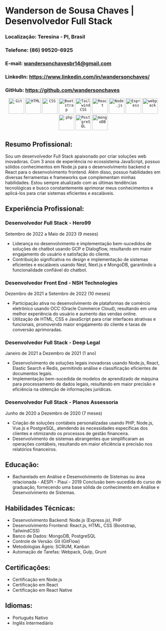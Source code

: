 # Wanderson de Sousa Chaves | Desenvolvedor Full Stack
### Localização: Teresina - PI, Brasil
### Telefone: (86) 99520-6925
### E-mail: wandersonchavesbr14@gmail.com
### LinkedIn: https://www.linkedin.com/in/wandersonchaves/
### GitHub: https://github.com/wandersonchaves

<div align="center">
	<code><img width="50" src="https://user-images.githubusercontent.com/25181517/192108372-f71d70ac-7ae6-4c0d-8395-51d8870c2ef0.png" alt="Git" title="Git"/></code>
	<code><img width="50" src="https://user-images.githubusercontent.com/25181517/192158954-f88b5814-d510-4564-b285-dff7d6400dad.png" alt="HTML" title="HTML"/></code>
	<code><img width="50" src="https://user-images.githubusercontent.com/25181517/183898674-75a4a1b1-f960-4ea9-abcb-637170a00a75.png" alt="CSS" title="CSS"/></code>
	<code><img width="50" src="https://user-images.githubusercontent.com/25181517/183898054-b3d693d4-dafb-4808-a509-bab54cf5de34.png" alt="Bootstrap" title="Bootstrap"/></code>
	<code><img width="50" src="https://user-images.githubusercontent.com/25181517/202896760-337261ed-ee92-4979-84c4-d4b829c7355d.png" alt="Tailwind CSS" title="Tailwind CSS"/></code>
	<code><img width="50" src="https://user-images.githubusercontent.com/25181517/183897015-94a058a6-b86e-4e42-a37f-bf92061753e5.png" alt="React" title="React"/></code>
	<code><img width="50" src="https://user-images.githubusercontent.com/25181517/183568594-85e280a7-0d7e-4d1a-9028-c8c2209e073c.png" alt="Node.js" title="Node.js"/></code>
	<code><img width="50" src="https://user-images.githubusercontent.com/25181517/183859966-a3462d8d-1bc7-4880-b353-e2cbed900ed6.png" alt="Express" title="Express"/></code>
	<code><img width="50" src="https://user-images.githubusercontent.com/25181517/187955008-981340e6-b4cc-441b-80cf-7a5e94d29e7e.png" alt="webpack" title="webpack"/></code>
	<code><img width="50" src="https://user-images.githubusercontent.com/25181517/183570228-6a040b9f-3ddf-47a2-a201-743121dac664.png" alt="php" title="php"/></code>
	<code><img width="50" src="https://user-images.githubusercontent.com/25181517/117208740-bfb78400-adf5-11eb-97bb-09072b6bedfc.png" alt="PostgreSQL" title="PostgreSQL"/></code>
	<code><img width="50" src="https://user-images.githubusercontent.com/25181517/182884177-d48a8579-2cd0-447a-b9a6-ffc7cb02560e.png" alt="mongoDB" title="mongoDB"/></code>
</div>

## Resumo Profissional:
Sou um desenvolvedor Full Stack apaixonado por criar soluções web inovadoras. Com 3 anos de experiência no ecossistema JavaScript, possuo sólidos conhecimentos em Node.js para o desenvolvimento backend e React para o desenvolvimento frontend. Além disso, possuo habilidades em diversas ferramentas e frameworks que complementam minhas habilidades. Estou sempre atualizado com as últimas tendências tecnológicas e busco constantemente aprimorar meus conhecimentos e aplicá-los para criar sistemas eficientes e escaláveis.

## Experiência Profissional:
### Desenvolvedor Full Stack - Hero99
Setembro de 2022 a Maio de 2023 (9 meses)

- Liderança no desenvolvimento e implementação bem-sucedidos de soluções de chatbot usando GCP e Dialogflow, resultando em maior engajamento do usuário e satisfação do cliente.
- Contribuição significativa no design e implementação de sistemas eficientes e escaláveis usando Nest, Next.js e MongoDB, garantindo a funcionalidade confiável do chatbot.

### Desenvolvedor Front End - NSH Technologies
Dezembro de 2021 a Setembro de 2022 (10 meses)

- Participação ativa no desenvolvimento de plataformas de comércio eletrônico usando OCC (Oracle Commerce Cloud), resultando em uma melhor experiência do usuário e aumento das vendas online.
- Utilização de HTML, CSS e JavaScript para criar interfaces atrativas e funcionais, promovendo maior engajamento do cliente e taxas de conversão aprimoradas.

### Desenvolvedor Full Stack - Deep Legal
Janeiro de 2021 a Dezembro de 2021 (1 ano)

- Desenvolvimento de soluções legais inovadoras usando Node.js, React, Elastic Search e Redis, permitindo análise e classificação eficientes de documentos legais.
- Implementação bem-sucedida de modelos de aprendizado de máquina para processamento de dados legais, resultando em maior precisão e eficiência na obtenção de informações jurídicas.

### Desenvolvedor Full Stack - Planos Assessoria
Junho de 2020 a Dezembro de 2020 (7 meses)

- Criação de soluções contábeis personalizadas usando PHP, Node.js, Vue.js e PostgreSQL, atendendo às necessidades específicas dos clientes e otimizando os processos de gestão financeira.
- Desenvolvimento de sistemas abrangentes que simplificaram as operações contábeis, resultando em maior eficiência e precisão nos relatórios financeiros.

## Educação:
- Bacharelado em Análise e Desenvolvimento de Sistemas ou área relacionada - AESPI - Piauí - 2019
Conclusão bem-sucedida do curso de graduação, fornecendo uma base sólida de conhecimento em Análise e Desenvolvimento de Sistemas.

## Habilidades Técnicas:
- Desenvolvimento Backend: Node.js (Express.js), PHP
- Desenvolvimento Frontend: React.js, HTML, CSS (Bootstrap, TailwindCSS)
- Banco de Dados: MongoDB, PostgreSQL
- Controle de Versão: Git (GitFlow)
- Metodologias Ágeis: SCRUM, Kanban
- Automação de Tarefas: Webpack, Gulp, Grunt

## Certificações:
- Certificação em Node.js
- Certificação em React
- Certificação em React Native

## Idiomas:
- Português Nativo
- Inglês Intermediário
